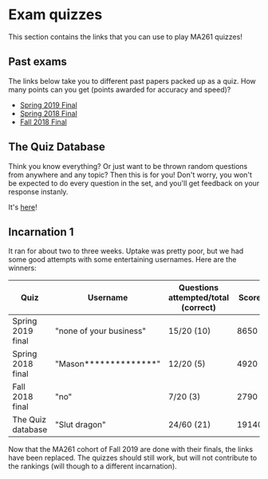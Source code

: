 # Exam quizzes

This section contains the links that you can use to play MA261 quizzes!

## Past exams

The links below take you to different past papers packed up as a quiz. How many points can you get (points awarded for accuracy and speed)?

* [Spring 2019 Final](https://quizizz.com/join?gc=850461)
* [Spring 2018 Final](https://quizizz.com/join?gc=879512)
* [Fall 2018 Final](https://quizizz.com/join?gc=636273)
## The Quiz Database

Think you know everything? Or just want to be thrown random questions from anywhere and any topic? Then this is for you! Don't worry, you won't be expected to do every question in the set, and you'll get feedback on your response instanly.

It's [here](https://quizizz.com/join?gc=416796)!

## Incarnation 1

It ran for about two to three weeks. Uptake was pretty poor, but we had some good attempts with some entertaining usernames. Here are the winners:


|Quiz|Username|Questions attempted/total (correct)|Score|Number of responses
|--|--|--|--|--|
|Spring 2019 final |"none of your business"  |15/20 (10)|8650|34
|Spring 2018 final|"Mason**************"|12/20 (5)|4920|7
|Fall 2018 final|"no"|7/20 (3)|2790|5
|The Quiz database|"Slut dragon"|24/60 (21)|19140|19

Now that the MA261 cohort of Fall 2019 are done with their finals, the links have been replaced. The quizzes should still work, but will not contribute to the rankings (will though to a different incarnation).
